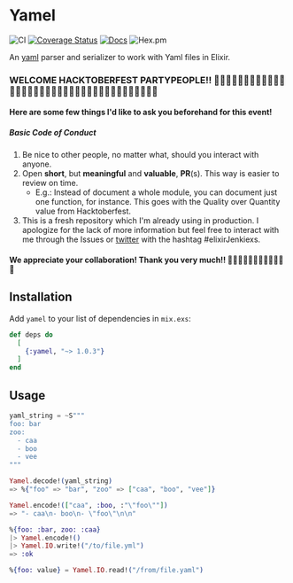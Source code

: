 # Yamel

![CI](https://github.com/GPrimola/yamel/workflows/Yamel%20CI/badge.svg)
[![Coverage Status](https://coveralls.io/repos/github/GPrimola/yamel/badge.svg?branch=master)](https://coveralls.io/github/GPrimola/yamel?branch=master)
[![Docs](https://img.shields.io/badge/api-docs-blueviolet.svg?style=flat)](https://hexdocs.pm/yamel)
![Hex.pm](https://img.shields.io/hexpm/v/yamel)
<!-- ![Hex.pm](https://img.shields.io/hexpm/dt/yamel) -->

An [yaml](https://en.wikipedia.org/wiki/YAML) parser and serializer to work with Yaml files in Elixir.

### WELCOME HACKTOBERFEST PARTYPEOPLE!! 🎉🎊🥳👩🏿‍💻👩🏾‍💻👩🏽‍💻👩🏼‍💻👩🏻‍💻👩‍💻👨‍💻👨🏻‍💻👨🏼‍💻👨🏽‍💻👨🏾‍💻👨🏿‍💻

#### Here are some few things I'd like to ask you beforehand for this event!

##### Basic Code of Conduct

1. Be nice to other people, no matter what, should you interact with anyone.
2. Open **short**, but **meaningful** and **valuable**, **PR**(s). This way is easier to review on time.
    - E.g.: Instead of document a whole module, you can document just one function, for instance. This goes with the Quality over Quantity value from Hacktoberfest.
3. This is a fresh repository which I'm already using in production. I apologize for the lack of more information but feel free to interact with me through the Issues or [twitter](https://twitter.com/lu_gico) with the hashtag #elixirJenkiexs.

#### We appreciate your collaboration! Thank you very much!! 🙏🏿🙏🏾🙏🏽🙏🏼🙏🏻🙏✨


## Installation

Add `yamel` to your list of dependencies in `mix.exs`:

```elixir
def deps do
  [
    {:yamel, "~> 1.0.3"}
  ]
end
```


## Usage

```elixir
yaml_string = ~S"""
foo: bar
zoo:
  - caa
  - boo
  - vee
"""

Yamel.decode!(yaml_string)
=> %{"foo" => "bar", "zoo" => ["caa", "boo", "vee"]}

Yamel.encode!(["caa", :boo, :"\"foo\""])
=> "- caa\n- boo\n- \"foo\"\n\n"

%{foo: :bar, zoo: :caa}
|> Yamel.encode!()
|> Yamel.IO.write!("/to/file.yml")
=> :ok

%{foo: value} = Yamel.IO.read!("/from/file.yaml")
```
